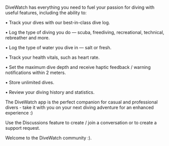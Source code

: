 DiveWatch has everything you need to fuel your passion for diving with useful features, including the ability to:

• Track your dives with our best-in-class dive log.

• Log the type of diving you do — scuba, freediving, recreational, technical, rebreather and more.

• Log the type of water you dive in — salt or fresh.

• Track your health vitals, such as heart rate.

• Set the maximum dive depth and receive haptic feedback / warning notifications within 2 meters.

• Store unlimited dives.

• Review your diving history and statistics.


The DiveWatch app is the perfect companion for casual and professional divers - take it with you on your next diving adventure for an enhanced experience :)

Use the Discussions feature to create / join a conversation or to create a support request.

Welcome to the DiveWatch community :).
